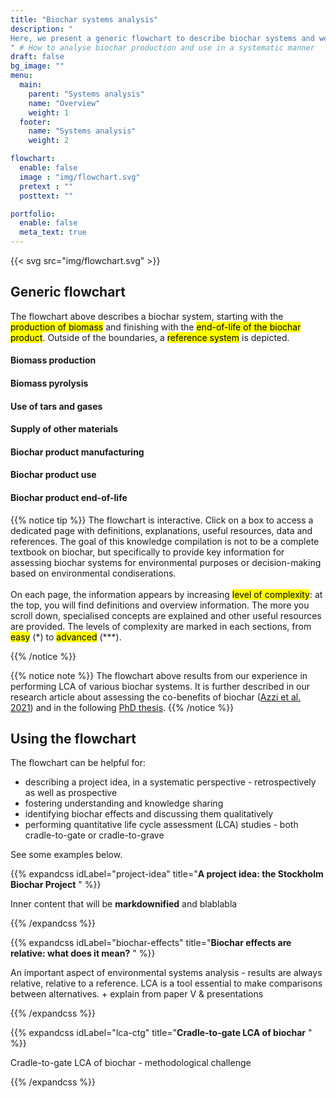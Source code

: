 ```yaml
---
title: "Biochar systems analysis"
description: "
Here, we present a generic flowchart to describe biochar systems and we link to 8 modules that explain each part of a biochar system.
" # How to analyse biochar production and use in a systematic manner
draft: false
bg_image: ""
menu:
  main:
    parent: "Systems analysis"
    name: "Overview"
    weight: 1
  footer:
    name: "Systems analysis"
    weight: 2

flowchart:
  enable: false
  image : "img/flowchart.svg"
  pretext : ""
  posttext: ""

portfolio:
  enable: false
  meta_text: true
---
```


{{< svg src="img/flowchart.svg" >}}

<div class="row">
  <div class="col-md-10 col-md-push-1">

  </div>
</div>

<div class="row">
  <div class="col-md-10 col-md-push-1">

  ## **Generic flowchart** 
The flowchart above describes a biochar system, starting with the <mark>production of biomass</mark> and finishing with the <mark>end-of-life of the biochar product</mark>. Outside of the boundaries, a <mark>reference system</mark> is depicted. 

#### **Biomass production**

#### **Biomass pyrolysis**

#### **Use of tars and gases**

#### **Supply of other materials**

#### **Biochar product manufacturing**

#### **Biochar product use**

#### **Biochar product end-of-life**

{{% notice tip %}}
The flowchart is interactive. Click on a box to access a dedicated page with definitions, explanations, useful resources, data and references. The goal of this knowledge compilation is not to be a complete textbook on biochar, but specifically to provide key information for assessing biochar systems for environmental purposes or decision-making based on environmental condiserations. 
<br /><br />
On each page, the information appears by increasing <mark>level of complexity</mark>: at the top, you will find definitions and overview information. The more you scroll down, specialised concepts are explained and other useful resources are provided. The levels of complexity are marked in each sections, from <mark>easy</mark> (\*) to <mark>advanced</mark> (\*\*\*).

{{% /notice %}}


{{% notice note %}}
The flowchart above results from our experience in performing LCA of various biochar systems. It is further described in our research article about assessing the co-benefits of biochar ([Azzi et al. 2021](https://doi.org/10.1016/j.jenvman.2021.112154)) and in the following [PhD thesis](). 
{{% /notice %}}

  </div>
</div>

<div class="row">
  <div class="col-md-10 col-md-push-1">

## **Using the flowchart**

The flowchart can be helpful for:
- describing a project idea, in a systematic perspective - retrospectively as well as prospective
- fostering understanding and knowledge sharing
- identifying biochar effects and discussing them qualitatively
- performing quantitative life cycle assessment (LCA) studies - both cradle-to-gate or cradle-to-grave

See some examples below.

{{% expandcss idLabel="project-idea" title="**A project idea: the Stockholm Biochar Project** " %}}
  
  Inner content that will be **markdownified** and blablabla

{{% /expandcss %}}


{{% expandcss idLabel="biochar-effects" title="**Biochar effects are relative: what does it mean?** " %}}
  
An important aspect of environmental systems analysis - results are always relative, relative to a reference. LCA is a tool essential to make comparisons between alternatives. + explain from paper V & presentations 

{{% /expandcss %}}

{{% expandcss idLabel="lca-ctg" title="**Cradle-to-gate LCA of biochar** " %}}
  
Cradle-to-gate LCA of biochar - methodological challenge

{{% /expandcss %}}


  </div>
</div>




